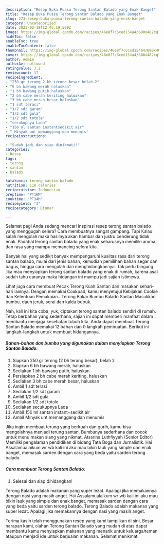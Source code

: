 ```yaml
---
description: "Resep Buka Puasa Terong Santan Balado yang Enak Banget"
title: "Resep Buka Puasa Terong Santan Balado yang Enak Banget"
slug: 273-resep-buka-puasa-terong-santan-balado-yang-enak-banget
category: Uncategorized
date: 2023-02-18T12:46:19.509Z
image: https://img-global.cpcdn.com/recipes/46e8f7c6ced154a4/680x482cq70/terong-santan-balado-foto-resep-utama.jpg
hideToc: false
enableToc: true
enableTocContent: false
thumbnail: https://img-global.cpcdn.com/recipes/46e8f7c6ced154a4/680x482cq70/terong-santan-balado-foto-resep-utama.jpg
cover: https://img-global.cpcdn.com/recipes/46e8f7c6ced154a4/680x482cq70/terong-santan-balado-foto-resep-utama.jpg
author: Admin
authorAv: notfound
ratingvalue: 3.2
reviewcount: 17
recipeingredient:
- "250 gr terong 2 bh terong besar belah 2"
- "6 bh bawang merah haluskan"
- "1 bh bawang putih haluskan"
- "2 bh cabe merah keriting haluskan"
- "3 bh cabe merah besar haluskan"
- "1 sdt terasi"
- "1/2 sdt garam"
- "1/2 sdt gula"
- "1/2 sdt totole"
- "secukupnya Lada"
- "150 ml santan instantsedikit air"
- " Minyak unt memanggang dan menumis"
recipeinstructions:

- "Sudah jadi dan siap dinikmati!"
categories:
- Resep
tags:
- terong
- santan
- balado

katakunci: terong santan balado 
nutrition: 118 calories
recipecuisine: Indonesian
preptime: "PT16M"
cooktime: "PT34M"
recipeyield: "3"
recipecategory: Dinner

---
```



Selamat pagi Anda sedang mencari inspirasi resep terong santan balado yang menggugah selera? Cara membuatnya sangat gampang. Tapi Kalau salah mengolah maka hasilnya akan hambar dan justru cenderung tidak enak. Padahal terong santan balado yang enak seharusnya memiliki aroma dan rasa yang mampu memancing selera kita.


Banyak hal yang sedikit banyak mempengaruhi kualitas rasa dari terong santan balado, mulai dari jenis bahan, kemudian pemilihan bahan segar dan bagus, hingga cara mengolah dan menghidangkannya. Tak perlu bingung jika mau menyiapkan terong santan balado yang enak di rumah, karena asal sudah tahu caranya maka hidangan ini mampu jadi sajian istimewa.

Lihat juga cara membuat Pecak Terong Kuah Santan dan masakan sehari-hari lainnya. Dengan memakai Cookpad, kamu menyetujui Kebijakan Cookie dan Ketentuan Pemakaian.. Terong Bakar Bumbu Balado Santan Masukkan bumbu, daun jeruk, serai dan kaldu bubuk.


Nah, kali ini kita coba, yuk, ciptakan terong santan balado sendiri di rumah. Tetap berbahan yang sederhana, sajian ini dapat memberi manfaat dalam membantu menjaga kesehatan tubuh kita. Anda dapat membuat Terong Santan Balado memakai 12 bahan dan 0 langkah pembuatan. Berikut ini langkah-langkah untuk membuat hidangannya.

<!--inarticleads1-->

##### Bahan-bahan dan bumbu yang digunakan dalam menyiapkan Terong Santan Balado:

1. Siapkan 250 gr terong (2 bh terong besar), belah 2
1. Siapkan 6 bh bawang merah, haluskan
1. Sediakan 1 bh bawang putih, haluskan
1. Persiapkan 2 bh cabe merah keriting, haluskan
1. Sediakan 3 bh cabe merah besar, haluskan
1. Ambil 1 sdt terasi
1. Sediakan 1/2 sdt garam
1. Ambil 1/2 sdt gula
1. Sediakan 1/2 sdt totole
1. Sediakan secukupnya Lada
1. Ambil 150 ml santan instant+sedikit air
1. Ambil  Minyak unt memanggang dan menumis


Jika ingin membuat terung yang berkuah dan gurih, kamu bisa mengolahnya menjadi terung santan. Bumbunya sederhana dan cocok untuk menu makan siang yang nikmat. Atsarina Luthfiyyah (Senior Editor) Memiliki pengalaman pendidikan di bidang Tata Boga dan Jurnalistik. Hai Assalamualaikum wr wb kali ini aku mau bikin lauk yang simple dan enak banget, memasak sarden dengan cara yang beda yaitu sarden terong balado. 

<!--inarticleads2-->

##### Cara membuat Terong Santan Balado:


1. Selesai dan siap dihidangkan!

Terong Balado adalah makanan yang super lezat. Apalagi jika memakannya dengan nasi yang masih anget. Hai Assalamualaikum wr wb kali ini aku mau bikin lauk yang simple dan enak banget, memasak sarden dengan cara yang beda yaitu sarden terong balado. Terong Balado adalah makanan yang super lezat. Apalagi jika memakannya dengan nasi yang masih anget. 

Terima kasih telah menggunakan resep yang kami tampilkan di sini. Besar harapan kami, olahan Terong Santan Balado yang mudah di atas dapat membantu kamu menyiapkan makanan yang menarik untuk keluarga/teman ataupun menjadi ide untuk berjualan makanan. Selamat menikmati
